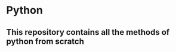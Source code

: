<!DOCTYPE html>
<html>
<head>
	<meta charset="utf-8">
	<meta name="viewport" content="width=device-width, initial-scale=1">
	<title></title>
</head>
<body>
	<h1> Python</h1>
	<h2>This repository contains all the methods of python from scratch</h2>
</body>
</html>
